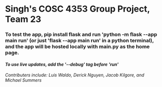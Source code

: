 # Singh's COSC 4353 Group Project, Team 23
### To test the app, pip install flask and run 'python -m flask --app main run' (or just 'flask --app main run' in a python terminal), and the app will be hosted locally with main.py as the home page. 
#### *To use live updates, add the '--debug' tag before 'run'*

*Contributers include: Luis Waldo, Derick Nguyen, Jacob Kilgore, and Michael Summers*
